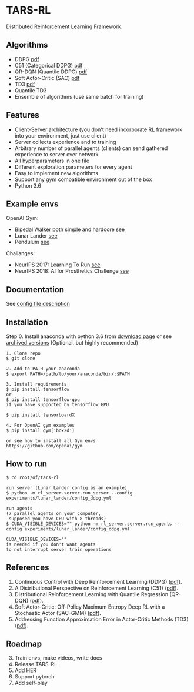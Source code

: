 # TARS-RL
Distributed Reinforcement Learning Framework.

## Algorithms

- DDPG [pdf](https://arxiv.org/pdf/1509.02971.pdf)
- C51 (Categorical DDPG) [pdf](https://arxiv.org/pdf/1707.06887.pdf)
- QR-DQN (Quantile DDPG) [pdf](https://arxiv.org/pdf/1710.10044.pdf)
- Soft Actor-Critic (SAC) [pdf](https://arxiv.org/pdf/1801.01290.pdf)
- TD3 [pdf](https://arxiv.org/pdf/1802.09477.pdf)
- Quantile TD3
- Ensemble of algorithms (use same batch for training)

## Features

- Client-Server architecture (you don't need incorporate RL framework into your environment, just use client)
- Server collects experience and to training
- Arbitrary number of parallel agents (clients) can send gathered experience to server over network
- All hyperparameters in one file
- Different exploration parameters for every agent
- Easy to implement new algorithms
- Support any gym compatible environment out of the box
- Python 3.6

## Example envs

OpenAI Gym:
- Bipedal Walker both simple and hardcore [see](experiments/bipedal_walker)
- Lunar Lander [see](experiments/lunar_lander)
- Pendulum [see](experiments/pendulum)

Challanges:
- NeurIPS 2017: Learning To Run [see](experiments/l2run)
- NeurIPS 2018: AI for Prosthetics Challenge [see](experiments/prosthetics)

## Documentation

See [config file description](CONFIG_FILE.md)

## Installation

Step 0. Install anaconda with python 3.6 from [download page](https://www.anaconda.com/download/#linux) or see [archived versions](https://repo.anaconda.com/archive/) (Optional, but highly recommended)
```buildoutcfg
1. Clone repo
$ git clone

2. Add to PATH your anaconda
$ export PATH=/path/to/your/anaconda/bin/:$PATH

3. Install requirements
$ pip install tensorflow
or
$ pip install tensorflow-gpu
if you have supported by tensorflow GPU 

$ pip install tensorboardX

4. For OpenAI gym examples
$ pip install gym['box2d']

or see how to install all Gym envs
https://github.com/openai/gym

```

## How to run

```buildoutcfg
$ cd root/of/tars-rl

run server (Lunar Lander config as an example)
$ python -m rl_server.server.run_server --config experiments/lunar_lander/config_ddpg.yml

run agents
(7 parallel agents on your computer,
 supposed you have CPU with 8 threads)
$ CUDA_VISIBLE_DEVICES="" python -m rl_server.server.run_agents --config experiments/lunar_lander/config_ddpg.yml
 
CUDA_VISIBLE_DEVICES=""
is needed if you don't want agents
to not interrupt server train operations 
```

## References
1. Continuous Control with Deep Reinforcement Learning (DDPG) ([pdf](https://arxiv.org/pdf/1509.02971.pdf)).
2. A Distributional Perspective on Reinforcement Learning (C51) ([pdf](https://arxiv.org/pdf/1707.06887.pdf)).
3. Distributional Reinforcement Learning with Quantile Regression (QR-DQN) ([pdf](https://arxiv.org/pdf/1710.10044.pdf)).
4. Soft Actor-Critic: Off-Policy Maximum Entropy Deep RL with a Stochastic Actor (SAC-GMM) ([pdf](https://arxiv.org/pdf/1801.01290.pdf)).
7. Addressing Function Approximation Error in Actor-Critic Methods (TD3) ([pdf](https://arxiv.org/pdf/1802.09477.pdf)).

## Roadmap

3. Train envs, make videos, write docs
4. Release TARS-RL
5. Add HER
6. Support pytorch
7. Add self-play
